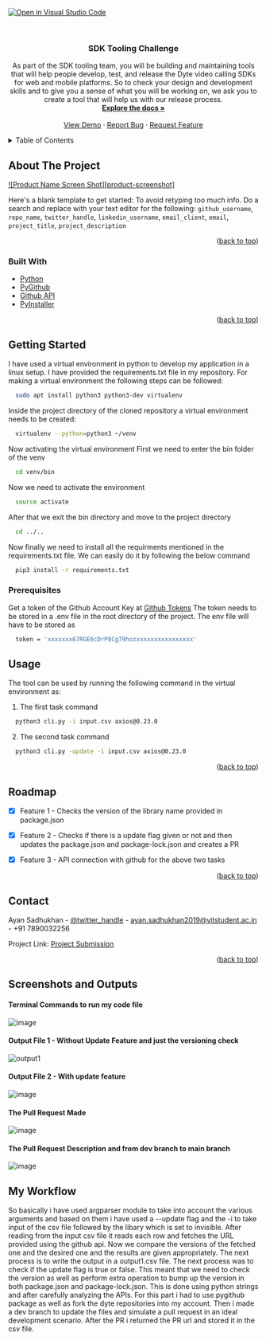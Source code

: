 [![Open in Visual Studio Code](https://classroom.github.com/assets/open-in-vscode-c66648af7eb3fe8bc4f294546bfd86ef473780cde1dea487d3c4ff354943c9ae.svg)](https://classroom.github.com/online_ide?assignment_repo_id=7942733&assignment_repo_type=AssignmentRepo)
<div id="top"></div>
<!--
*** Thanks for checking out the Best-README-Template. If you have a suggestion
*** that would make this better, please fork the repo and create a pull request
*** or simply open an issue with the tag "enhancement".
*** Don't forget to give the project a star!
*** Thanks again! Now go create something AMAZING! :D
-->



<!-- PROJECT SHIELDS -->
<!--
*** I'm using markdown "reference style" links for readability.
*** Reference links are enclosed in brackets [ ] instead of parentheses ( ).
*** See the bottom of this document for the declaration of the reference variables
*** for contributors-url, forks-url, etc. This is an optional, concise syntax you may use.
*** https://www.markdownguide.org/basic-syntax/#reference-style-links
-->

<!-- PROJECT LOGO -->
<br />
<div align="center">
<!--   <a href="https://github.com/github_username/repo_name">
    <img src="images/logo.png" alt="Logo" width="80" height="80">
  </a> -->

<h3 align="center">SDK Tooling Challenge</h3>

  <p align="center">
    As part of the SDK tooling team, you will be building and maintaining tools that will help people develop, test, and release the Dyte video calling SDKs for web and mobile platforms. So to check your design and development skills and to give you a sense of what you will be working on, we ask you to create a tool that will help us with our release process.
    <br />
    <a href="https://github.com/github_username/repo_name"><strong>Explore the docs »</strong></a>
    <br />
    <br />
    <a href="https://github.com/dyte-submissions/dyte-vit-2022-ayan2809">View Demo</a>
    ·
    <a href="https://github.com/dyte-submissions/dyte-vit-2022-ayan2809">Report Bug</a>
    ·
    <a href="https://github.com/dyte-submissions/dyte-vit-2022-ayan2809/issues">Request Feature</a>
  </p>
</div>



<!-- TABLE OF CONTENTS -->
<details>
  <summary>Table of Contents</summary>
  <ol>
    <li>
      <a href="#about-the-project">About The Project</a>
      <ul>
        <li><a href="#built-with">Built With</a></li>
      </ul>
    </li>
    <li>
      <a href="#getting-started">Getting Started</a>
      <ul>
        <li><a href="#prerequisites">Prerequisites</a></li>
        <li><a href="#installation">Installation</a></li>
      </ul>
    </li>
    <li><a href="#usage">Usage</a></li>
    <li><a href="#roadmap">Roadmap</a></li>
    <li><a href="#contributing">Contributing</a></li>
    <li><a href="#license">License</a></li>
    <li><a href="#contact">Contact</a></li>
    <li><a href="#acknowledgments">Acknowledgments</a></li>
  </ol>
</details>



<!-- ABOUT THE PROJECT -->
## About The Project

[![Product Name Screen Shot][product-screenshot]](https://example.com)

Here's a blank template to get started: To avoid retyping too much info. Do a search and replace with your text editor for the following: `github_username`, `repo_name`, `twitter_handle`, `linkedin_username`, `email_client`, `email`, `project_title`, `project_description`

<p align="right">(<a href="#top">back to top</a>)</p>



### Built With

* [Python](https://www.python.org/)
* [PyGithub](https://pygithub.readthedocs.io)
* [Github API](https://api.github.com)
* [PyInstaller](https://pypi.org/project/pyinstaller)

<p align="right">(<a href="#top">back to top</a>)</p>

<!-- GETTING STARTED -->
## Getting Started
I have used a virtual environment in python to develop my application in a linux setup. I have provided the requirements.txt file in my repository. For making a virtual environment the following steps can be followed:
  ```bash
    sudo apt install python3 python3-dev virtualenv
  ```
  Inside the project directory of the cloned repository a virtual environment needs to be created:
  ```bash
    virtualenv --python=python3 ~/venv
  ```
  Now activating the virtual environment
  First we need to enter the bin folder of the venv
  ```bash
    cd venv/bin
  ```
  Now we need to activate the environment
  ```bash
    source activate
  ```
  After that we exit the bin directory and move to the project directory
  ```bash
    cd ../..
  ```
  Now finally we need to install all the requirments mentioned in the requirements.txt file. We can easily do it by following the below command
  ```bash
    pip3 install -r requirements.txt
  ```
  

### Prerequisites
Get a token of the Github Account Key at [Github Tokens](https://github.com/settings/tokens)
The token needs to be stored in a .env file in the root directory of the project. The env file will have to be stored as
```bash
  token = 'xxxxxxx67RGE6cDrP8Cg79hozxxxxxxxxxxxxxxxx'
```

## Usage

The tool can be used by running the following command in the virtual environment as:

1. The first task command
```bash
  python3 cli.py -i input.csv axios@0.23.0
```

2. The second task command
```bash
  python3 cli.py -update -i input.csv axios@0.23.0
```

<p align="right">(<a href="#top">back to top</a>)</p>



<!-- ROADMAP -->
## Roadmap

- [x] Feature 1 - Checks the version of the library name provided in package.json
- [x] Feature 2 - Checks if there is a update flag given or not and then updates the package.json and package-lock.json and creates a PR
- [x] Feature 3 - API connection with github for the above two tasks


<p align="right">(<a href="#top">back to top</a>)</p>


<!-- CONTACT -->
## Contact

Ayan Sadhukhan - [@twitter_handle](https://twitter.com/ayannn01) - ayan.sadhukhan2019@vitstudent.ac.in - +91 7890032256

Project Link: [Project Submission](https://github.com/dyte-submissions/dyte-vit-2022-ayan2809)

<p align="right">(<a href="#top">back to top</a>)</p>

## Screenshots and Outputs
#### Terminal Commands to run my code file
![image](https://user-images.githubusercontent.com/42286904/171459158-cd125254-f4f0-4b6c-96b0-d747e69e4aa6.png)

#### Output File 1 - Without Update Feature and just the versioning check
![output1](https://user-images.githubusercontent.com/42286904/171460290-03e70969-4310-4af2-b467-3c20ad5e6c5a.png)
 
#### Output File 2 - With update feature
![image](https://user-images.githubusercontent.com/42286904/171459383-cad006fc-c4ec-45c3-8a2e-1de16034dd82.png)

#### The Pull Request Made
![image](https://user-images.githubusercontent.com/42286904/171459696-243d37a7-56c6-4d1d-b017-cd22aff97932.png)

#### The Pull Request Description and from dev branch to main branch
![image](https://user-images.githubusercontent.com/42286904/171459808-d074c532-ff38-4865-ad66-de8d80301e43.png)

## My Workflow
So basically i have used argparser module to take into account the various arguments and based on them i have used a --update flag and the -i to take input of the csv file followed by the libary which is set to invisible. After reading from the input csv file it reads each row and fetches the URL provided using the github api. Now we compare the versions of the fetched one and the desired one and the results are given appropriately. The next process is to write the output in a output1.csv file. The next process was to check if the update flag is true or false. This meant that we need to check the version as well as perform extra operation to bump up the version in both package.json and package-lock.json. This is done using python strings and after carefully analyzing the APIs. For this part i had to use pygithub package as well as fork the dyte repositories into my account. Then i made a dev branch to update the files and simulate a pull request in an ideal development scenario. After the PR i returned the PR url and stored it in the csv file.

